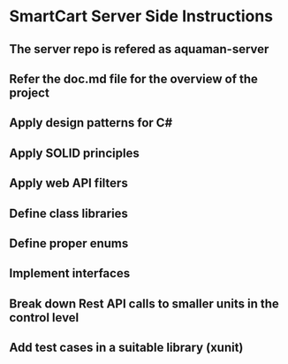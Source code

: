 # SmartCart Server Side Instructions

## The server repo is refered as aquaman-server
## Refer the doc.md file for the overview of the project
## Apply design patterns for C#
## Apply SOLID principles
## Apply web API filters
## Define class libraries
## Define proper enums
## Implement interfaces
## Break down Rest API calls to smaller units in the control level
## Add test cases in a suitable library (xunit)
